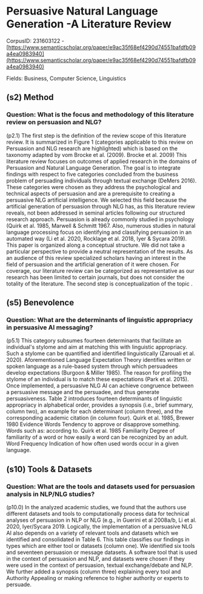 # Persuasive Natural Language Generation -A Literature Review

CorpusID: 231603122 - [https://www.semanticscholar.org/paper/e9ac35f68ef4290d74551bafdfb09a4ea0983940](https://www.semanticscholar.org/paper/e9ac35f68ef4290d74551bafdfb09a4ea0983940)

Fields: Business, Computer Science, Linguistics

## (s2) Method
### Question: What is the focus and methodology of this literature review on persuasion and NLG?

(p2.1) The first step is the definition of the review scope of this literature review. It is summarized in Figure 1 (categories applicable to this review on Persuasion and NLG research are highlighted) which is based on the taxonomy adapted by vom Brocke et al. (2009).  Brocke et al. 2009) This literature review focuses on outcomes of applied research in the domains of Persuasion and Natural Language Generation. The goal is to integrate findings with respect to five categories concluded from the business problem of persuading individuals through textual exchange (DeMers 2016). These categories were chosen as they address the psychological and technical aspects of persuasion and are a prerequisite to creating a persuasive NLG artificial intelligence. We selected this field because the artificial generation of persuasion through NLG has, as this literature review reveals, not been addressed in seminal articles following our structured research approach. Persuasion is already commonly studied in psychology (Quirk et al. 1985, Marwell & Schmitt 1967. Also, numerous studies in natural language processing focus on identifying and classifying persuasion in an automated way (Li et al. 2020, Rocklage et al. 2018, Iyer & Sycara 2019). This paper is organized along a conceptual structure. We did not take a particular perspective to provide a neutral representation of the results. As an audience of this review specialized scholars having an interest in the field of persuasion and the artificial generation of it were chosen. For coverage, our literature review can be categorized as representative as our research has been limited to certain journals, but does not consider the totality of the literature. The second step is conceptualization of the topic .

## (s5) Benevolence
### Question: What are the determinants of linguistic appropriacy in persuasive AI messaging?

(p5.1) This category subsumes fourteen determinants that facilitate an individual's stylome and aim at matching this with linguistic appropriacy. Such a stylome can be quantified and identified linguistically (Zarouali et al. 2020). Aforementioned Language Expectation Theory identifies written or spoken language as a rule-based system through which persuadees develop expectations (Burgoon & Miller 1985). The reason for profiling the stylome of an individual is to match these expectations (Park et al. 2015). Once implemented, a persuasive NLG AI can achieve congruence between a persuasive message and the persuadee, and thus generate persuasiveness. Table 2 introduces fourteen determinants of linguistic appropriacy in alphabetical order, provides a synopsis (i.e., brief summary, column two), an example for each determinant (column three), and the corresponding academic citation (in column four).  Quirk et al. 1985, Brewer 1980 Evidence Words Tendency to approve or disapprove something. Words such as: according to. Quirk et al. 1985 Familiarity Degree of familiarity of a word or how easily a word can be recognized by an adult. Word Frequency Indication of how often used words occur in a given language.

## (s10) Tools & Datasets
### Question: What are the tools and datasets used for persuasion analysis in NLP/NLG studies?

(p10.0) In the analyzed academic studies, we found that the authors use different datasets and tools to computationally process data for technical analyses of persuasion in NLP or NLG (e.g., in Guerini et al 2008a/b, Li et al. 2020, Iyer/Sycara 2019. Logically, the implementation of a persuasive NLG AI also depends on a variety of relevant tools and datasets which we identified and consolidated in Table 6. This table classifies our findings in types which are either tool or datasets (column one). We identified six tools and seventeen persuasion or message datasets. A software tool that is used in the context of persuasion and NLP, and datasets were chosen if they were used in the context of persuasion, textual exchange/debate and NLP. We further added a synopsis (column three) explaining every tool and Authority Appealing or making reference to higher authority or experts to persuade.

